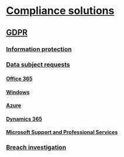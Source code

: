 # [Compliance solutions](compliance-solutions-overview.md)
## [GDPR](gdpr.md)
### [Information protection](gdpr-information-protection.md)
### [Data subject requests](gdpr-data-subject-requests.md)
#### [Office 365](gdpr-dsr-Office365.md) 
#### [Windows](gdpr-dsr-Windows.md)
#### [Azure](gdpr-dsr-Azure.md)
#### [Dynamics 365](gdpr-dsr-Dynamics365.md)
#### [Microsoft Support and Professional Services](gdpr-dsr-Microsoft-Support-Professional-Services.md) 
### [Breach investigation](gdpr-breach-investigation.md)